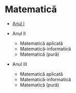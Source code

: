 # Matematică

- [Anul I](Anul-I.md)

- Anul II
  - Matematică aplicată
  - Matematică-informatică
  - Matematică (pură)

- Anul III
  - Matematică aplicată
  - Matematică-informatică
  - Matematică (pură)
